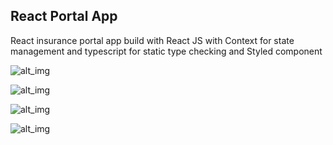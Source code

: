 ## React Portal App


React insurance portal app build with React JS with Context for state management and typescript for static type checking and Styled component

![alt_img](https://imgur.com/WqusYXd)

![alt_img](https://imgur.com/718Sgpr)

![alt_img](https://imgur.com/daYmtrh)

![alt_img](https://imgur.com/nF1RUIE)
